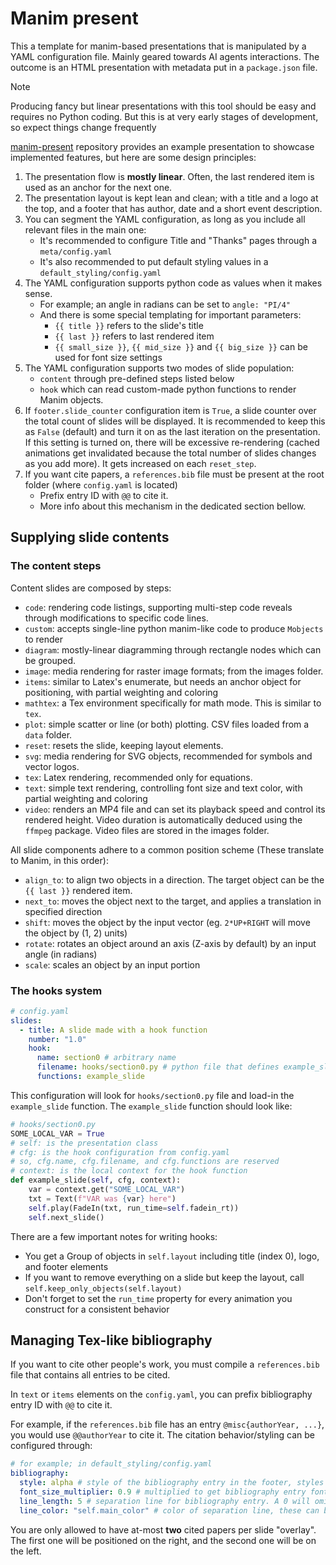 # Manim present

This a template for manim-based presentations that is manipulated by a YAML configuration file.
Mainly geared towards AI agents interactions. The outcome is an HTML presentation with metadata
put in a `package.json` file.

> [!NOTE]
> Producing fancy but linear presentations with this tool should be easy and requires no
> Python coding. But this is at very early stages of development, so expect things
> change frequently

[manim-present](https://github.com/FoamScience/manim-present) repository provides an example presentation
to showcase implemented features, but here are some design principles:

1. The presentation flow is **mostly linear**. Often, the last rendered item is used as an anchor
   for the next one.
1. The presentation layout is kept lean and clean; with a title and a logo at the top, and a footer
   that has author, date and a short event description.
1. You can segment the YAML configuration, as long as you include all relevant files in the main one:
   - It's recommended  to configure Title and "Thanks" pages through a `meta/config.yaml`
   - It's also recommended to put default styling values in a `default_styling/config.yaml`
1. The YAML configuration supports python code as values when it makes sense.
   - For example; an angle in radians can be set to `angle: "PI/4"`
   - And there is some special templating for important parameters:
     - `{{ title }}` refers to the slide's title
     - `{{ last }}` refers to last rendered item
     - `{{ small_size }}`, `{{ mid_size }}` and `{{ big_size }}` can be used for font size settings
1. The YAML configuration supports two modes of slide population:
   - `content` through pre-defined steps listed below
   - `hook` which can read custom-made python functions to render Manim objects.
1. If `footer.slide_counter` configuration item is `True`, a slide counter over
   the total count of slides will be displayed. It is recommended to keep this as `False` (default)
   and turn it on as the last iteration on the presentation. If this setting is turned on, there
   will be excessive re-rendering (cached animations get invalidated because the total number of
   slides changes as you add more). It gets increased on each `reset_step`.
1. If you want cite papers, a `references.bib` file must be present at the root folder (where `config.yaml`
   is located)
   - Prefix entry ID with `@@` to cite it.
   - More info about this mechanism in the dedicated section bellow.

## Supplying slide contents

### The content steps

Content slides are composed by steps:
- `code`: rendering code listings, supporting multi-step code reveals through modifications
  to specific code lines.
- `custom`: accepts single-line python manim-like code to produce `Mobjects` to render
- `diagram`: mostly-linear diagramming through rectangle nodes which can be grouped.
- `image`: media rendering for raster image formats; from the images folder.
- `items`: similar to Latex's enumerate, but needs an anchor object for positioning, with
  partial weighting and coloring
- `mathtex`: a Tex environment specifically for math mode. This is similar to `tex`.
- `plot`: simple scatter or line (or both) plotting. CSV files loaded from a `data` folder.
- `reset`: resets the slide, keeping layout elements.
- `svg`: media rendering for SVG objects, recommended for symbols and vector logos.
- `tex`: Latex rendering, recommended only for equations.
- `text`: simple text rendering, controlling font size and text color,
  with partial weighting and coloring
- `video`: renders an MP4 file and can set its playback speed and control its rendered height.
  Video duration is automatically deduced using the `ffmpeg` package. Video files are stored in the
  images folder.

All slide components adhere to a common position scheme (These translate to Manim, in this order):
- `align_to`: to align two objects in a direction. The target object can be the `{{ last }}` rendered item.
- `next_to`: moves the object next to the target, and applies a translation in specified direction
- `shift`: moves the object by the input vector (eg. `2*UP+RIGHT` will move the object by (1, 2) units)
- `rotate`: rotates an object around an axis (Z-axis by default) by an input angle (in radians)
- `scale`: scales an object by an input portion

### The hooks system

```yaml
# config.yaml
slides:
  - title: A slide made with a hook function
    number: "1.0"
    hook:
      name: section0 # arbitrary name
      filename: hooks/section0.py # python file that defines example_slide()
      functions: example_slide
```

This configuration will look for `hooks/section0.py` file and load-in the `example_slide` function.
The `example_slide` function should look like:
```python
# hooks/section0.py
SOME_LOCAL_VAR = True
# self: is the presentation class
# cfg: is the hook configuration from config.yaml
# so, cfg.name, cfg.filename, and cfg.functions are reserved
# context: is the local context for the hook function 
def example_slide(self, cfg, context):
    var = context.get("SOME_LOCAL_VAR")
    txt = Text(f"VAR was {var} here")
    self.play(FadeIn(txt, run_time=self.fadein_rt))
    self.next_slide()
```

There are a few important notes for writing hooks:
- You get a Group of objects in `self.layout` including title (index 0), logo, and footer elements
- If you want to remove everything on a slide but keep the layout, call `self.keep_only_objects(self.layout)`
- Don't forget to set the `run_time` property for every animation you construct for a consistent 
  behavior

## Managing Tex-like bibliography

If you want to cite other people's work, you must compile a `references.bib` file that contains
all entries to be cited.

In `text` or `items` elements on the `config.yaml`, you can prefix bibliography entry ID with `@@` to cite it.

For example, if the `references.bib` file has an entry `@misc{authorYear, ...}`, you would use `@@authorYear` 
to cite it. The citation behavior/styling can be configured through:
```yaml
# for example; in default_styling/config.yaml
bibliography:
  style: alpha # style of the bibliography entry in the footer, styles from pybtex python package
  font_size_multiplier: 0.9 # multiplied to get bibliography entry font size relative to very small font size
  line_length: 5 # separation line for bibliography entry. A 0 will omit the separation line
  line_color: "self.main_color" # color of separation line, these can be manim colors, hex colors, or from color presets.
```

You are only allowed to have at-most **two** cited papers per slide "overlay". The first one will be positioned 
on the right, and the second one will be on the left.
